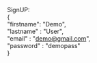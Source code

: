 SignUP:    
{  
    "firstname": "Demo",  
    "lastname" : "User",  
    "email" : "demo@gmail.com",  
    "password" : "demopass"  
}
